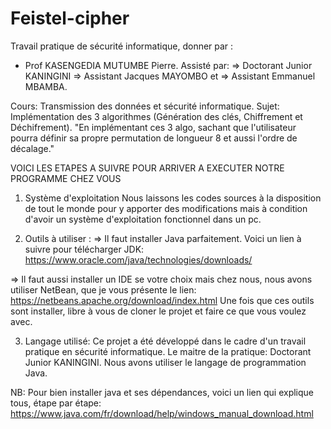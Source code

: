# Feistel-cipher

Travail pratique de sécurité informatique, donner par :

* Prof KASENGEDIA MUTUMBE Pierre. 
Assisté par:
    => Doctorant Junior KANINGINI
    => Assistant Jacques MAYOMBO et
    => Assistant Emmanuel MBAMBA.

Cours: Transmission des données et sécurité informatique.
Sujet: Implémentation des 3 algorithmes (Génération des clés, Chiffrement et Déchifrement).
        "En implémentant ces 3 algo, sachant que l'utilisateur pourra définir sa propre permutation de longueur 8 et aussi l'ordre de décalage."

VOICI LES ETAPES A SUIVRE POUR ARRIVER A EXECUTER NOTRE PROGRAMME CHEZ VOUS

1) Système d'exploitation
Nous laissons les codes sources à la disposition de tout le monde pour y apporter des modifications 
mais à condition d'avoir un système d'exploitation fonctionnel dans un pc.

2) Outils à utiliser :
=> Il faut installer Java parfaitement. Voici un lien à suivre pour télécharger JDK: https://www.oracle.com/java/technologies/downloads/

=> Il faut aussi installer un IDE se votre choix mais chez nous, nous avons utiliser NetBean, que je vous présente le lien: https://netbeans.apache.org/download/index.html
Une fois que ces outils sont installer, libre à vous de cloner le projet et faire ce que vous voulez avec.

3) Langage utilisé:
Ce projet a été développé dans le cadre d'un travail pratique en sécurité informatique. Le maitre de la pratique: Doctorant Junior KANINGINI. Nous avons utiliser le langage de programmation Java.

NB: Pour bien installer java et ses dépendances, voici un lien qui explique tous, étape par étape:
https://www.java.com/fr/download/help/windows_manual_download.html